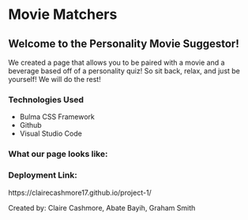 # Movie Matchers
<h2>Welcome to the Personality Movie Suggestor!</h2>
<p>We created a page that allows you to be paired with a movie and a beverage based off of a personality quiz! So sit back, relax, and just be yourself! We will do the rest!</p>

<h3>Technologies Used</h3>
<ul>
  <li>Bulma CSS Framework</li>
  <li>Github</li>
  <li>Visual Studio Code</li>
</ul>
<h3> What our page looks like: </h3>
<!-- Put img here! -->

<h3> Deployment Link: </h3>
<p> https://clairecashmore17.github.io/project-1/</p>

Created by: Claire Cashmore, Abate Bayih, Graham Smith
